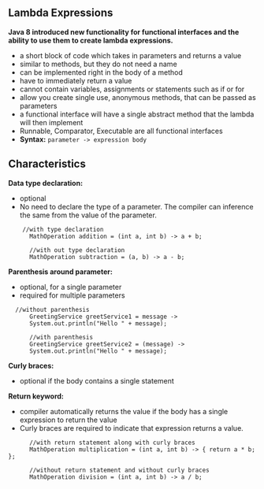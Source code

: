 ## Lambda Expressions

**Java 8 introduced new functionality for functional interfaces and the ability to use them to create lambda expressions.**
- a short block of code which takes in parameters and returns a value
- similar to methods, but they do not need a name
- can be implemented right in the body of a method
- have to immediately return a value
- cannot contain variables, assignments or statements such as if or for
- allow you create single use, anonymous methods, that can be passed as parameters
- a functional interface will have a single abstract method that the lambda will then implement
- Runnable, Comparator, Executable are all functional interfaces
- **Syntax:** `parameter -> expression body`

## Characteristics
**Data type declaration:** 
- optional
- No need to declare the type of a parameter. The compiler can inference the same from the value of the parameter.
```
    //with type declaration
      MathOperation addition = (int a, int b) -> a + b;
		
      //with out type declaration
      MathOperation subtraction = (a, b) -> a - b;
```

**Parenthesis around parameter:** 
- optional, for a single parameter
- required for multiple parameters
```
  //without parenthesis
      GreetingService greetService1 = message ->
      System.out.println("Hello " + message);
		
      //with parenthesis
      GreetingService greetService2 = (message) ->
      System.out.println("Hello " + message);
```

**Curly braces:**
- optional if the body contains a single statement

**Return keyword:**
- compiler automatically returns the value if the body has a single expression to return the value
- Curly braces are required to indicate that expression returns a value.
```
      //with return statement along with curly braces
      MathOperation multiplication = (int a, int b) -> { return a * b; };
		
      //without return statement and without curly braces
      MathOperation division = (int a, int b) -> a / b;
```